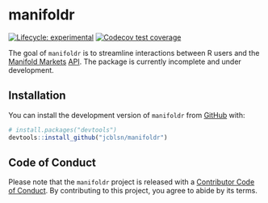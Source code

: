
<!-- README.md is generated from README.Rmd. Please edit that file -->

# manifoldr

<!-- badges: start -->

[![Lifecycle:
experimental](https://img.shields.io/badge/lifecycle-experimental-orange.svg)](https://lifecycle.r-lib.org/articles/stages.html#experimental)
[![Codecov test
coverage](https://codecov.io/gh/jcblsn/manifoldr/branch/main/graph/badge.svg)](https://app.codecov.io/gh/jcblsn/manifoldr?branch=main)
<!-- badges: end -->

The goal of `manifoldr` is to streamline interactions between R users
and the [Manifold Markets](https://manifold.markets/home)
[API](https://docs.manifold.markets/api). The package is currently
incomplete and under development.

<!-- https://cran.r-project.org/web/packages/httr/vignettes/api-packages.html -->
<!-- secret management https://httr2.r-lib.org/articles/wrapping-apis.html#secret-management -->

## Installation

You can install the development version of `manifoldr` from
[GitHub](https://github.com/) with:

``` r
# install.packages("devtools")
devtools::install_github("jcblsn/manifoldr")
```

## Code of Conduct

Please note that the `manifoldr` project is released with a [Contributor
Code of
Conduct](https://contributor-covenant.org/version/2/1/CODE_OF_CONDUCT.html).
By contributing to this project, you agree to abide by its terms.
